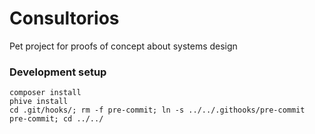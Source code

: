 # Consultorios

Pet project for proofs of concept about systems design

### Development setup
```shell
composer install
phive install
cd .git/hooks/; rm -f pre-commit; ln -s ../../.githooks/pre-commit pre-commit; cd ../../
```
